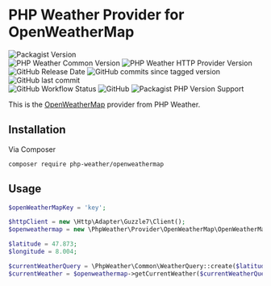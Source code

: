 # PHP Weather Provider for OpenWeatherMap

![Packagist Version](https://img.shields.io/packagist/v/php-weather/openweathermap)  
![PHP Weather Common Version](https://img.shields.io/badge/phpweather--core-0.4.*-brightgreen)
![PHP Weather HTTP Provider Version](https://img.shields.io/badge/phpweather--http--provider-0.5.*-brightgreen)  
![GitHub Release Date](https://img.shields.io/github/release-date/php-weather/openweathermap)
![GitHub commits since tagged version](https://img.shields.io/github/commits-since/php-weather/openweathermap/0.1.1)
![GitHub last commit](https://img.shields.io/github/last-commit/php-weather/openweathermap)  
![GitHub Workflow Status](https://img.shields.io/github/actions/workflow/status/php-weather/openweathermap/php.yml?branch=main)
![GitHub](https://img.shields.io/github/license/php-weather/openweathermap)
![Packagist PHP Version Support](https://img.shields.io/packagist/php-v/php-weather/openweathermap)

This is the [OpenWeatherMap](https://openweathermap.org/) provider from PHP Weather.

## Installation

Via Composer

```shell
composer require php-weather/openweathermap
```

## Usage

```php
$openWeatherMapKey = 'key';

$httpClient = new \Http\Adapter\Guzzle7\Client();
$openweathermap = new \PhpWeather\Provider\OpenWeatherMap\OpenWeatherMap($httpClient, $openWeatherMapKey);

$latitude = 47.873;
$longitude = 8.004;

$currentWeatherQuery = \PhpWeather\Common\WeatherQuery::create($latitude, $longitude);
$currentWeather = $openweathermap->getCurrentWeather($currentWeatherQuery);
```
